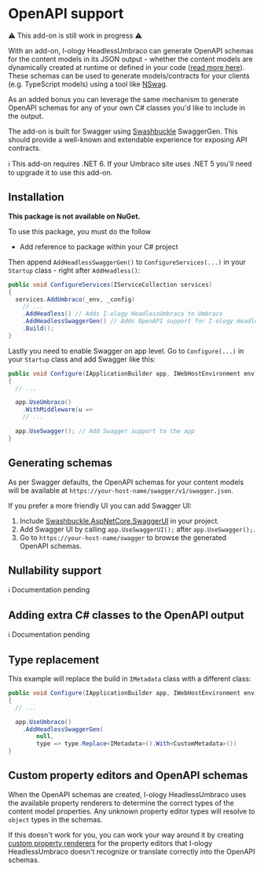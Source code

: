 # OpenAPI support

:warning: This add-on is still work in progress :warning:

With an add-on, I-ology HeadlessUmbraco can generate OpenAPI schemas for the content models in its JSON output - whether the content models are dynamically created at runtime or defined in your code ([read more here](customizing-the-page-json-output.md)). These schemas can be used to generate models/contracts for your clients (e.g. TypeScript models) using a tool like [NSwag](https://github.com/RicoSuter/NSwag).

As an added bonus you can leverage the same mechanism to generate OpenAPI schemas for any of your own C# classes you'd like to include in the output.

The add-on is built for Swagger using [Swashbuckle](https://github.com/domaindrivendev/Swashbuckle.AspNetCore) SwaggerGen. This should provide a well-known and extendable experience for exposing API contracts.

:information_source: This add-on requires .NET 6. If your Umbraco site uses .NET 5 you'll need to upgrade it to use this add-on.

## Installation

**This package is not available on NuGet.**

To use this package, you must do the follow
  - Add reference to package within your C# project

Then append `AddHeadlessSwaggerGen()` to `ConfigureServices(...)` in your `Startup` class - right after `AddHeadless()`:

```csharp
public void ConfigureServices(IServiceCollection services)
{
  services.AddUmbraco(_env, _config)
    // ...
    .AddHeadless() // Adds I-ology HeadlessUmbraco to Umbraco
    .AddHeadlessSwaggerGen() // Adds OpenAPI support for I-ology HeadlessUmbraco
    .Build();
}
```

Lastly you need to enable Swagger on app level. Go to `Configure(...)` in your `Startup` class and add Swagger like this:

```csharp
public void Configure(IApplicationBuilder app, IWebHostEnvironment env)
{
  // ...

  app.UseUmbraco()
    .WithMiddleware(u =>
	// ...

  app.UseSwagger(); // Add Swagger support to the app
}
```

## Generating schemas

As per Swagger defaults, the OpenAPI schemas for your content models will be available at `https://your-host-name/swagger/v1/swagger.json`.

If you prefer a more friendly UI you can add Swagger UI:

1. Include [Swashbuckle.AspNetCore.SwaggerUI](https://www.nuget.org/packages/swashbuckle.aspnetcore.swaggerui/) in your project.
2. Add Swagger UI by calling `app.UseSwaggerUI();` after `app.UseSwagger();`.
3. Go to `https://your-host-name/swagger` to browse the generated OpenAPI schemas.

## Nullability support

:information_source: Documentation pending

## Adding extra C# classes to the OpenAPI output

:information_source: Documentation pending

## Type replacement

This example will replace the build in `IMetadata` class with a different class:

```csharp
public void Configure(IApplicationBuilder app, IWebHostEnvironment env)
{
  // ...

  app.UseUmbraco()
    .AddHeadlessSwaggerGen(
    	null,
    	type => type.Replace<IMetadata>().With<CustomMetadata>())
}
```

## Custom property editors and OpenAPI schemas

When the OpenAPI schemas are created, I-ology HeadlessUmbraco uses the available property renderers to determine the correct types of the content model properties. Any unknown property editor types will resolve to `object` types in the schemas.

If this doesn't work for you, you can work your way around it by creating [custom property renderers](property-renderering.md) for the property editors that I-ology HeadlessUmbraco doesn't recognize or translate correctly into the OpenAPI schemas.

